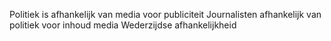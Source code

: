 Politiek is afhankelijk van media voor publiciteit
Journalisten afhankelijk van politiek voor inhoud media
Wederzijdse afhankelijkheid